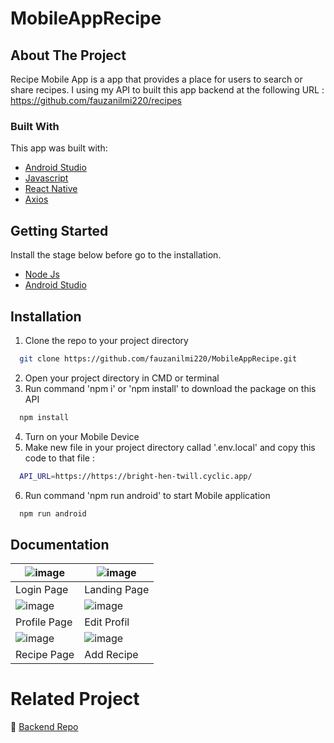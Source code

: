 # MobileAppRecipe

## About The Project
Recipe Mobile App is a app that provides a place for users to search or share recipes. I using my API to built this app backend at the following URL : https://github.com/fauzanilmi220/recipes

### Built With
This app was built with: <br>
- <a href='https://developer.android.com'>Android Studio</a><br>
- <a href='https://www.javascript.com/'>Javascript</a><br>
- <a href='https://reactnative.dev'>React Native</a><br>
- <a href='https://axios-http.com/'>Axios</a><br>

## Getting Started
Install the stage below before go to the installation.
* <a href='https://nodejs.org/en/download'>Node Js</a><br>
* <a href='https://developer.android.com/studio'>Android Studio</a><br>


## Installation

1. Clone the repo to your project directory

```bash
  git clone https://github.com/fauzanilmi220/MobileAppRecipe.git
```
2. Open your project directory in CMD or terminal
3. Run command 'npm i' or 'npm install' to download the package on this API

```bash
  npm install
```
4. Turn on your Mobile Device
5. Make new file in your project directory callad '.env.local' and copy this code to that file :
```bash
  API_URL=https://https://bright-hen-twill.cyclic.app/
```
6. Run command 'npm run android' to start Mobile application
```bash
  npm run android
```
## Documentation
| ![image](https://user-images.githubusercontent.com/126861853/240951867-daaf6a9d-bf24-483c-8c5c-fc5758e2dac9.png) | ![image](https://user-images.githubusercontent.com/126861853/240951894-a53a9537-5a13-44cf-888b-cec3b9a284b3.png) |
|---------------------------------------|--------------------------------------------|
| Login Page                              | Landing Page                               |
| ![image](https://user-images.githubusercontent.com/126861853/240951907-382f2608-f5a1-40af-9630-545bacd7b51d.png) | ![image](https://user-images.githubusercontent.com/126861853/240951913-6c5e0e11-db3a-4d3b-9bbc-6f945b29a65d.png) |
| Profile Page                          | Edit Profil                             |
| ![image](https://user-images.githubusercontent.com/126861853/240951916-fcfdfc92-a5c9-484c-9955-a3e8a35da64b.png) | ![image](https://user-images.githubusercontent.com/126861853/240951919-699aa3ad-1375-4987-b1b1-d196b82d4f84.png) |
| Recipe Page                            | Add Recipe                          |

# Related Project
:rocket: [Backend Repo](https://github.com/fauzanilmi220/recipes)


